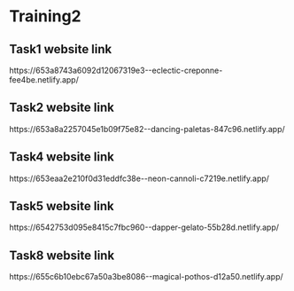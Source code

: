 # Training2

<h2> Task1 website link </h2>
https://653a8743a6092d12067319e3--eclectic-creponne-fee4be.netlify.app/

<h2> Task2 website link </h2>
https://653a8a2257045e1b09f75e82--dancing-paletas-847c96.netlify.app/
<h2> Task4 website link </h2>
https://653eaa2e210f0d31eddfc38e--neon-cannoli-c7219e.netlify.app/
<h2> Task5 website link </h2>
https://6542753d095e8415c7fbc960--dapper-gelato-55b28d.netlify.app/
<h2> Task8 website link </h2>
https://655c6b10ebc67a50a3be8086--magical-pothos-d12a50.netlify.app/
